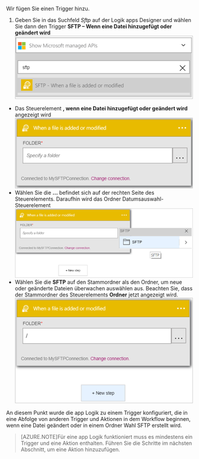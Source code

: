 Wir fügen Sie einen Trigger hinzu.

1. Geben Sie in das Suchfeld *Sftp* auf der Logik apps Designer und wählen Sie dann den Trigger **SFTP – Wenn eine Datei hinzugefügt oder geändert wird**   
![SFTP auslösenden Bild 1](./media/connectors-create-api-sftp/trigger-1.png)  
- Das Steuerelement **, wenn eine Datei hinzugefügt oder geändert wird** angezeigt wird  
![SFTP auslösenden Bild 2](./media/connectors-create-api-sftp/trigger-2.png)  
- Wählen Sie die **...** befindet sich auf der rechten Seite des Steuerelements. Daraufhin wird das Ordner Datumsauswahl-Steuerelement  
![SFTP auslösenden Bild 3](./media/connectors-create-api-sftp/action-1.png)  
- Wählen Sie die **SFTP** auf den Stammordner als den Ordner, um neue oder geänderte Dateien überwachen auswählen aus. Beachten Sie, dass der Stammordner des Steuerelements **Ordner** jetzt angezeigt wird.  
![SFTP auslösenden Bild 4](./media/connectors-create-api-sftp/action-2.png)   

An diesem Punkt wurde die app Logik zu einem Trigger konfiguriert, die in eine Abfolge von anderen Trigger und Aktionen in dem Workflow beginnen, wenn eine Datei geändert oder in einem Ordner Wahl SFTP erstellt wird. 

>[AZURE.NOTE]Für eine app Logik funktioniert muss es mindestens ein Trigger und eine Aktion enthalten. Führen Sie die Schritte im nächsten Abschnitt, um eine Aktion hinzuzufügen.  